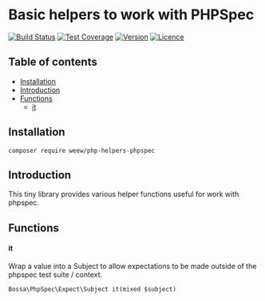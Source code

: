 # Basic helpers to work with PHPSpec

[![Build Status](https://img.shields.io/travis/weew/php-helpers-phpspec.svg)](https://travis-ci.org/weew/php-helpers-phpspec)
[![Test Coverage](https://img.shields.io/coveralls/weew/php-helpers-phpspec.svg)](https://coveralls.io/github/weew/php-helpers-phpspec)
[![Version](https://img.shields.io/packagist/v/weew/php-helpers-phpspec.svg)](https://packagist.org/packages/weew/php-helpers-phpspec)
[![Licence](https://img.shields.io/packagist/l/weew/php-helpers-phpspec.svg)](https://packagist.org/packages/weew/php-helpers-phpspec)

## Table of contents

- [Installation](#installation)
- [Introduction](#introduction)
- [Functions](#functions)
    - [it](#it)

## Installation

`composer require weew/php-helpers-phpspec`

## Introduction

This tiny library provides various helper functions useful for work with phpspec.

## Functions

#### it

Wrap a value into a Subject to allow expectations to be made outside of the phpspec test suite / context.

`Bossa\PhpSpec\Expect\Subject it(mixed $subject)`
